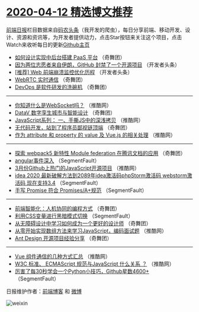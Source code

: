 # [2020-04-12 精选博文推荐](http://hao.caibaojian.com/date/2020/04/12)

[前端日报](http://caibaojian.com/c/news)栏目数据来自[码农头条](http://hao.caibaojian.com/)（我开发的爬虫），每日分享前端、移动开发、设计、资源和资讯等，为开发者提供动力，点击Star按钮来关注这个项目，点击Watch来收听每日的更新[Github主页](https://github.com/kujian/frontendDaily)
* [如何设计实现中后台搭建 PaaS 平台](http://hao.caibaojian.com/141033.html) （奇舞团）
* [因为两位志愿者来自伊朗，GitHub 封禁了一个开源项目](http://hao.caibaojian.com/141014.html) （开发者头条）
* [[推荐] Web 前端崩溃监控优化历程](http://hao.caibaojian.com/141015.html) （开发者头条）
* [WebRTC 实时通信](http://hao.caibaojian.com/141035.html) （奇舞团）
* [DevOps 是软件研发的洗碗机](http://hao.caibaojian.com/141036.html) （奇舞团）

***
* [你知道什么是WebSocket吗？](http://hao.caibaojian.com/141018.html) （推酷网）
* [DataV 数字孪生城市与智能设计](http://hao.caibaojian.com/141038.html) （奇舞团）
* [JavaScript系列： 一、手撕JS中的深浅拷贝](http://hao.caibaojian.com/141019.html) （推酷网）
* [无代码开发，站到了程序员鄙视链顶端](http://hao.caibaojian.com/141039.html) （奇舞团）
* [作为 attribute 和 property 的 value 及 Vue.js 的相关处理](http://hao.caibaojian.com/141020.html) （推酷网）

***
* [探索 webpack5 新特性 Module federation 在腾讯文档的应用](http://hao.caibaojian.com/141040.html) （奇舞团）
* [angular事件深入](http://hao.caibaojian.com/141010.html) （SegmentFault）
* [3月份Github上热门的JavaScript开源项目](http://hao.caibaojian.com/141021.html) （推酷网）
* [idea 2020 最新破解方法到2089年idea激活码phpStorm激活码 webstorm激活码 现在支持3.4](http://hao.caibaojian.com/141011.html) （SegmentFault）
* [手写 Promise 符合 Promises/A+规范](http://hao.caibaojian.com/141012.html) （SegmentFault）

***
* [前端智能化：人机协同的编程方式](http://hao.caibaojian.com/141032.html) （奇舞团）
* [利用CSS变量进行黑暗模式切换](http://hao.caibaojian.com/141013.html) （SegmentFault）
* [从无障碍设计中学习如何成为一个更好的设计师](http://hao.caibaojian.com/141037.html) （奇舞团）
* [从零开始实现数组方法来学习JavaScript，编码面试题](http://hao.caibaojian.com/141022.html) （推酷网）
* [Ant Design 开源项目经验分享](http://hao.caibaojian.com/141034.html) （奇舞团）

***
* [Vue 组件通信的几种方式汇总](http://hao.caibaojian.com/141016.html) （推酷网）
* [W3C 标准、 ECMAScript 规范与JavaScript 什么关系 ？](http://hao.caibaojian.com/141017.html) （推酷网）
* [厉害了每30秒学会一个Python小技巧，Github星数4600+](http://hao.caibaojian.com/141009.html) （SegmentFault）

日报维护作者：[前端博客](http://caibaojian.com/) 和 [微博](http://caibaojian.com/go/weibo)

![weixin](https://user-images.githubusercontent.com/3055447/38468989-651132ac-3b80-11e8-8e6b-15122322a9d7.png)